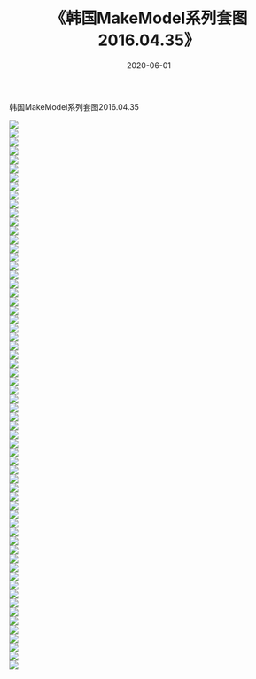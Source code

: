 ﻿---
layout: post
title:  《韩国MakeModel系列套图2016.04.35》
date:   2020-06-01
img: http://imgx.orgx.ga/漏D/网络美图/2020/韩国MakeModel系列套图2016.04.35/000.jpg
categories: [美女, 清纯, 唯美]
---

韩国MakeModel系列套图2016.04.35

  ![](http://imgx.orgx.ga/漏D/网络美图/2020/韩国MakeModel系列套图2016.04.35/001.jpg) <br> ![](http://imgx.orgx.ga/漏D/网络美图/2020/韩国MakeModel系列套图2016.04.35/002.jpg) <br> ![](http://imgx.orgx.ga/漏D/网络美图/2020/韩国MakeModel系列套图2016.04.35/003.jpg) <br> ![](http://imgx.orgx.ga/漏D/网络美图/2020/韩国MakeModel系列套图2016.04.35/004.jpg) <br> ![](http://imgx.orgx.ga/漏D/网络美图/2020/韩国MakeModel系列套图2016.04.35/005.jpg) <br> ![](http://imgx.orgx.ga/漏D/网络美图/2020/韩国MakeModel系列套图2016.04.35/006.jpg) <br> ![](http://imgx.orgx.ga/漏D/网络美图/2020/韩国MakeModel系列套图2016.04.35/007.jpg) <br> ![](http://imgx.orgx.ga/漏D/网络美图/2020/韩国MakeModel系列套图2016.04.35/008.jpg) <br> ![](http://imgx.orgx.ga/漏D/网络美图/2020/韩国MakeModel系列套图2016.04.35/009.jpg) <br> ![](http://imgx.orgx.ga/漏D/网络美图/2020/韩国MakeModel系列套图2016.04.35/010.jpg) <br> ![](http://imgx.orgx.ga/漏D/网络美图/2020/韩国MakeModel系列套图2016.04.35/011.jpg) <br> ![](http://imgx.orgx.ga/漏D/网络美图/2020/韩国MakeModel系列套图2016.04.35/012.jpg) <br> ![](http://imgx.orgx.ga/漏D/网络美图/2020/韩国MakeModel系列套图2016.04.35/013.jpg) <br> ![](http://imgx.orgx.ga/漏D/网络美图/2020/韩国MakeModel系列套图2016.04.35/014.jpg) <br> ![](http://imgx.orgx.ga/漏D/网络美图/2020/韩国MakeModel系列套图2016.04.35/015.jpg) <br> ![](http://imgx.orgx.ga/漏D/网络美图/2020/韩国MakeModel系列套图2016.04.35/016.jpg) <br> ![](http://imgx.orgx.ga/漏D/网络美图/2020/韩国MakeModel系列套图2016.04.35/017.jpg) <br> ![](http://imgx.orgx.ga/漏D/网络美图/2020/韩国MakeModel系列套图2016.04.35/018.jpg) <br> ![](http://imgx.orgx.ga/漏D/网络美图/2020/韩国MakeModel系列套图2016.04.35/019.jpg) <br> ![](http://imgx.orgx.ga/漏D/网络美图/2020/韩国MakeModel系列套图2016.04.35/020.jpg) <br> ![](http://imgx.orgx.ga/漏D/网络美图/2020/韩国MakeModel系列套图2016.04.35/021.jpg) <br> ![](http://imgx.orgx.ga/漏D/网络美图/2020/韩国MakeModel系列套图2016.04.35/022.jpg) <br> ![](http://imgx.orgx.ga/漏D/网络美图/2020/韩国MakeModel系列套图2016.04.35/023.jpg) <br> ![](http://imgx.orgx.ga/漏D/网络美图/2020/韩国MakeModel系列套图2016.04.35/024.jpg) <br> ![](http://imgx.orgx.ga/漏D/网络美图/2020/韩国MakeModel系列套图2016.04.35/025.jpg) <br> ![](http://imgx.orgx.ga/漏D/网络美图/2020/韩国MakeModel系列套图2016.04.35/026.jpg) <br> ![](http://imgx.orgx.ga/漏D/网络美图/2020/韩国MakeModel系列套图2016.04.35/027.jpg) <br> ![](http://imgx.orgx.ga/漏D/网络美图/2020/韩国MakeModel系列套图2016.04.35/028.jpg) <br> ![](http://imgx.orgx.ga/漏D/网络美图/2020/韩国MakeModel系列套图2016.04.35/029.jpg) <br> ![](http://imgx.orgx.ga/漏D/网络美图/2020/韩国MakeModel系列套图2016.04.35/030.jpg) <br> ![](http://imgx.orgx.ga/漏D/网络美图/2020/韩国MakeModel系列套图2016.04.35/031.jpg) <br> ![](http://imgx.orgx.ga/漏D/网络美图/2020/韩国MakeModel系列套图2016.04.35/032.jpg) <br> ![](http://imgx.orgx.ga/漏D/网络美图/2020/韩国MakeModel系列套图2016.04.35/033.jpg) <br> ![](http://imgx.orgx.ga/漏D/网络美图/2020/韩国MakeModel系列套图2016.04.35/034.jpg) <br> ![](http://imgx.orgx.ga/漏D/网络美图/2020/韩国MakeModel系列套图2016.04.35/035.jpg) <br> ![](http://imgx.orgx.ga/漏D/网络美图/2020/韩国MakeModel系列套图2016.04.35/036.jpg) <br> ![](http://imgx.orgx.ga/漏D/网络美图/2020/韩国MakeModel系列套图2016.04.35/037.jpg) <br> ![](http://imgx.orgx.ga/漏D/网络美图/2020/韩国MakeModel系列套图2016.04.35/038.jpg) <br> ![](http://imgx.orgx.ga/漏D/网络美图/2020/韩国MakeModel系列套图2016.04.35/039.jpg) <br> ![](http://imgx.orgx.ga/漏D/网络美图/2020/韩国MakeModel系列套图2016.04.35/040.jpg) <br> ![](http://imgx.orgx.ga/漏D/网络美图/2020/韩国MakeModel系列套图2016.04.35/041.jpg) <br> ![](http://imgx.orgx.ga/漏D/网络美图/2020/韩国MakeModel系列套图2016.04.35/042.jpg) <br> ![](http://imgx.orgx.ga/漏D/网络美图/2020/韩国MakeModel系列套图2016.04.35/043.jpg) <br> ![](http://imgx.orgx.ga/漏D/网络美图/2020/韩国MakeModel系列套图2016.04.35/044.jpg) <br> ![](http://imgx.orgx.ga/漏D/网络美图/2020/韩国MakeModel系列套图2016.04.35/045.jpg) <br> ![](http://imgx.orgx.ga/漏D/网络美图/2020/韩国MakeModel系列套图2016.04.35/046.jpg) <br> ![](http://imgx.orgx.ga/漏D/网络美图/2020/韩国MakeModel系列套图2016.04.35/047.jpg) <br> ![](http://imgx.orgx.ga/漏D/网络美图/2020/韩国MakeModel系列套图2016.04.35/048.jpg) <br> ![](http://imgx.orgx.ga/漏D/网络美图/2020/韩国MakeModel系列套图2016.04.35/049.jpg) <br> ![](http://imgx.orgx.ga/漏D/网络美图/2020/韩国MakeModel系列套图2016.04.35/050.jpg) <br> ![](http://imgx.orgx.ga/漏D/网络美图/2020/韩国MakeModel系列套图2016.04.35/051.jpg) <br> ![](http://imgx.orgx.ga/漏D/网络美图/2020/韩国MakeModel系列套图2016.04.35/052.jpg) <br> ![](http://imgx.orgx.ga/漏D/网络美图/2020/韩国MakeModel系列套图2016.04.35/053.jpg) <br> ![](http://imgx.orgx.ga/漏D/网络美图/2020/韩国MakeModel系列套图2016.04.35/054.jpg) <br> ![](http://imgx.orgx.ga/漏D/网络美图/2020/韩国MakeModel系列套图2016.04.35/055.jpg) <br> ![](http://imgx.orgx.ga/漏D/网络美图/2020/韩国MakeModel系列套图2016.04.35/056.jpg) <br> ![](http://imgx.orgx.ga/漏D/网络美图/2020/韩国MakeModel系列套图2016.04.35/057.jpg) <br> ![](http://imgx.orgx.ga/漏D/网络美图/2020/韩国MakeModel系列套图2016.04.35/058.jpg) <br> ![](http://imgx.orgx.ga/漏D/网络美图/2020/韩国MakeModel系列套图2016.04.35/059.jpg) <br> ![](http://imgx.orgx.ga/漏D/网络美图/2020/韩国MakeModel系列套图2016.04.35/060.jpg) <br> ![](http://imgx.orgx.ga/漏D/网络美图/2020/韩国MakeModel系列套图2016.04.35/061.jpg) <br> ![](http://imgx.orgx.ga/漏D/网络美图/2020/韩国MakeModel系列套图2016.04.35/062.jpg) <br>